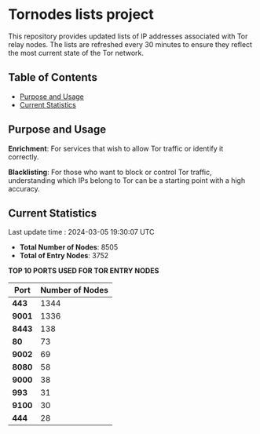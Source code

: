# Tornodes lists project

This repository provides updated lists of IP addresses associated with Tor relay nodes. The lists are refreshed every 30 minutes to ensure they reflect the most current state of the Tor network.

## Table of Contents

- [Purpose and Usage](#purpose-and-usage)
- [Current Statistics](#current-statistics)


## Purpose and Usage

**Enrichment**: For services that wish to allow Tor traffic or identify it correctly.

**Blacklisting**: For those who want to block or control Tor traffic, understanding which IPs belong to Tor can be a starting point with a high accuracy.

## Current Statistics

Last update time : 2024-03-05 19:30:07 UTC

- **Total Number of Nodes**: 8505
- **Total of Entry Nodes**: 3752

**TOP 10 PORTS USED FOR TOR ENTRY NODES**

| **Port** | **Number of Nodes** |
|------|-----------------|
| **443**   | 1344  |
| **9001**   | 1336  |
| **8443**   | 138  |
| **80**   | 73  |
| **9002**   | 69  |
| **8080**   | 58  |
| **9000**   | 38  |
| **993**   | 31  |
| **9100**   | 30  |
| **444**   | 28  |

